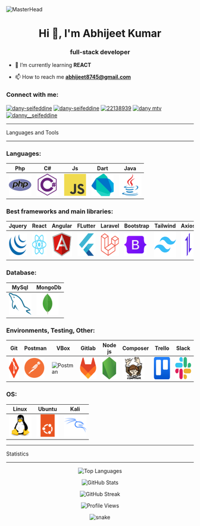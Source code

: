 <img src="https://user-images.githubusercontent.com/74038190/225813708-98b745f2-7d22-48cf-9150-083f1b00d6c9.gif" alt="MasterHead" height="400" width="100%">

<h1 align="center">Hi 👋, I'm Abhijeet Kumar</h1>

<h3 align="center">full-stack developer</h3>

- 🌱 I’m currently learning **REACT**

- 📫 How to reach me **abhijeet8745@gmail.com**

<h3 align="left">Connect with me:</h3>
<p align="left">
<a href="https://codepen.io/dany-seifeddine" target="blank"><img align="center" src="https://raw.githubusercontent.com/rahuldkjain/github-profile-readme-generator/master/src/images/icons/Social/codepen.svg" alt="dany-seifeddine" height="30" width="40" /></a>
<a href="https://linkedin.com/in/dany-seifeddine" target="blank"><img align="center" src="https://raw.githubusercontent.com/rahuldkjain/github-profile-readme-generator/master/src/images/icons/Social/linked-in-alt.svg" alt="dany-seifeddine" height="30" width="40" /></a>
<a href="https://stackoverflow.com/users/22138939" target="blank"><img align="center" src="https://raw.githubusercontent.com/rahuldkjain/github-profile-readme-generator/master/src/images/icons/Social/stack-overflow.svg" alt="22138939" height="30" width="40" /></a>
<a href="https://fb.com/dany mtv" target="blank"><img align="center" src="https://raw.githubusercontent.com/rahuldkjain/github-profile-readme-generator/master/src/images/icons/Social/facebook.svg" alt="dany mtv" height="30" width="40" /></a>
<a href="https://instagram.com/danny__seifeddine" target="blank"><img align="center" src="https://raw.githubusercontent.com/rahuldkjain/github-profile-readme-generator/master/src/images/icons/Social/instagram.svg" alt="danny__seifeddine" height="30" width="40" /></a>
</p>

<hr>
Languages and Tools 
<hr>
<div>

### Languages:

| Php                                                                                                                                         | C#                                                                                                                                  | Js                                                                                                                                                               | Dart                                                                                                                                     | Java                                                                                                                                     |
| ------------------------------------------------------------------------------------------------------------------------------------------- | ----------------------------------------------------------------------------------------------------------------------------------- | ---------------------------------------------------------------------------------------------------------------------------------------------------------------- | ---------------------------------------------------------------------------------------------------------------------------------------- | ---------------------------------------------------------------------------------------------------------------------------------------- |
| <img src="https://github.com/devicons/devicon/blob/master/icons/php/php-original.svg" title="Python"  alt="Python" width="60" height="60"/> | <img src="https://github.com/devicons/devicon/blob/master/icons/csharp/csharp-line.svg" title="C"  alt="C" width="60" height="60"/> | <img src="https://github.com/devicons/devicon/blob/master/icons/javascript/javascript-original.svg" title="JavaScript" alt="JavaScript" width="60" height="60"/> | <img src="https://github.com/devicons/devicon/blob/master/icons/dart/dart-original.svg" title="Dart" alt="Dart" width="60" height="60"/> | <img src="https://github.com/devicons/devicon/blob/master/icons/java/java-original.svg" title="Java" alt="Java" width="60" height="60"/> |

### Best frameworks and main libraries:

| Jquery                                                                                                                                            | React                                                                                                                                         | Angular                                                                                                                                                  | FLutter                                                                                                                                              | Laravel                                                                                                                                              | Bootstrap                                                                                                                                                    | Tailwind                                                                                                                                                       | Axios                                                                                                                                     |
| ------------------------------------------------------------------------------------------------------------------------------------------------- | --------------------------------------------------------------------------------------------------------------------------------------------- | -------------------------------------------------------------------------------------------------------------------------------------------------------- | ---------------------------------------------------------------------------------------------------------------------------------------------------- | ---------------------------------------------------------------------------------------------------------------------------------------------------- | ------------------------------------------------------------------------------------------------------------------------------------------------------------ | -------------------------------------------------------------------------------------------------------------------------------------------------------------- | ----------------------------------------------------------------------------------------------------------------------------------------- |
| <img src="https://github.com/devicons/devicon/blob/master/icons/jquery/jquery-original.svg" title="Jquery"  alt="Jquery" width="60" height="60"/> | <img src="https://github.com/devicons/devicon/blob/master/icons/react/react-original.svg" title="React"  alt="React" width="60" height="60"/> | <img src="https://github.com/devicons/devicon/blob/master/icons/angularjs/angularjs-original.svg" title="Angular" alt="Angular" width="65" height="65"/> | <img src="https://github.com/devicons/devicon/blob/master/icons/flutter/flutter-original.svg" title="Flutter" alt="Flutter" width="60" height="60"/> | <img src="https://github.com/devicons/devicon/blob/master/icons/laravel/laravel-original.svg" title="Laravel" alt="Laravel" width="60" height="60"/> | <img src="https://github.com/devicons/devicon/blob/master/icons/bootstrap/bootstrap-original.svg" title="Bootstrap" alt="Bootstrap" width="60" height="60"/> | <img src="https://github.com/devicons/devicon/blob/master/icons/tailwindcss/tailwindcss-original.svg" title="Tailwind" alt="Tailwind" width="70" height="70"/> | <img src="https://github.com/devicons/devicon/blob/master/icons/axios/axios-plain.svg" title="Axios" alt="Axios" width="70" height="70"/> |

### Database:

| MySql                                                                                                                                        | MongoDb                                                                                                                                              |
| -------------------------------------------------------------------------------------------------------------------------------------------- | ---------------------------------------------------------------------------------------------------------------------------------------------------- |
| <img src="https://github.com/devicons/devicon/blob/master/icons/mysql/mysql-original.svg" title="mySql" alt="mySql" width="60" height="60"/> | <img src="https://github.com/devicons/devicon/blob/master/icons/mongodb/mongodb-original.svg" title="mongoDb" alt="mongoDb" width="60" height="60"/> |

### Environments, Testing, Other:

| Git                                                                                                                                  | Postman                                                                                                                                              | VBox                                                                                                                                                                                                                                                            | Gitlab                                                                                                                                           | Node js                                                                                                                                          | Composer                                                                                                                                                 | Trello                                                                                                                                           | Slack                                                                                                                                          |
| ------------------------------------------------------------------------------------------------------------------------------------ | ---------------------------------------------------------------------------------------------------------------------------------------------------- | --------------------------------------------------------------------------------------------------------------------------------------------------------------------------------------------------------------------------------------------------------------- | ------------------------------------------------------------------------------------------------------------------------------------------------ | ------------------------------------------------------------------------------------------------------------------------------------------------ | -------------------------------------------------------------------------------------------------------------------------------------------------------- | ------------------------------------------------------------------------------------------------------------------------------------------------ | ---------------------------------------------------------------------------------------------------------------------------------------------- |
| <img src="https://github.com/devicons/devicon/blob/master/icons/git/git-original.svg" title="Git" alt="Git" width="55" height="55"/> | <img src="https://github.com/devicons/devicon/blob/master/icons/postman/postman-original.svg" title="Postman" alt="Postman" width="55" height="55"/> | <img src="https://banner2.cleanpng.com/20190501/xvt/kisspng-computer-icons-virtualbox-portable-network-graphic-virtualbox-icon-of-line-style-available-in-svg-5cca247f73f9e3.6112721115567514874751.jpg" title="Postman" alt="Postman" width="55" height="55"/> | <img src="https://github.com/devicons/devicon/blob/master/icons/gitlab/gitlab-original.svg" title="Nodejs" alt="Nodejs" width="60" height="60"/> | <img src="https://github.com/devicons/devicon/blob/master/icons/nodejs/nodejs-original.svg" title="Nodejs" alt="Nodejs" width="60" height="60"/> | <img src="https://github.com/devicons/devicon/blob/master/icons/composer/composer-original.svg" title="Composer" alt="Composer" width="60" height="60"/> | <img src="https://github.com/devicons/devicon/blob/master/icons/trello/trello-original.svg" title="Trello" alt="Trello" width="60" height="60"/> | <img src="https://github.com/devicons/devicon/blob/master/icons/slack/slack-original.svg" title="Trello" alt="Trello" width="60" height="60"/> |

### OS:

| Linux                                                                                                                                        | Ubuntu                                                                                                                                           | Kali                                                                                                                                                                       |
| -------------------------------------------------------------------------------------------------------------------------------------------- | ------------------------------------------------------------------------------------------------------------------------------------------------ | -------------------------------------------------------------------------------------------------------------------------------------------------------------------------- |
| <img src="https://github.com/devicons/devicon/blob/master/icons/linux/linux-original.svg" title="Linux" alt="Linux" width="60" height="60"/> | <img src="https://github.com/devicons/devicon/blob/master/icons/ubuntu/ubuntu-original.svg" title="Ubuntu" alt="Ubuntu" width="60" height="60"/> | <img src="https://github.com/canaleal/devicon/blob/new-icon-kali-linux/icons/kalilinux/kalilinux-original-wordmark.svg" title="Linux" alt="Linux" width="60" height="60"/> |

<hr>
Statistics 
<hr>
<p align="center">
  <img src="https://github-readme-stats.vercel.app/api/top-langs?username=daniseifeddine&show_icons=true&locale=en&layout=compact&theme=vision-friendly-dark" alt="Top Languages" />
</p>

<p align="center">
  <img src="https://github-readme-stats.vercel.app/api?username=daniseifeddine&show_icons=true&locale=en&theme=vision-friendly-dark" alt="GitHub Stats" />
</p>

<p align="center">
  <img src="https://github-readme-streak-stats.herokuapp.com/?user=daniseifeddine&theme=vision-friendly-dark" alt="GitHub Streak" />
</p>

<p align="center">
  <img src="https://komarev.com/ghpvc/?username=daniseifeddine&color=green" alt="Profile Views" />
</p>

<p align="center">
 <img width="1000" src="https://github.com/sammorozov/sammorozov/blob/main/assets/github-snake.svg" alt="snake"/>
</p>

